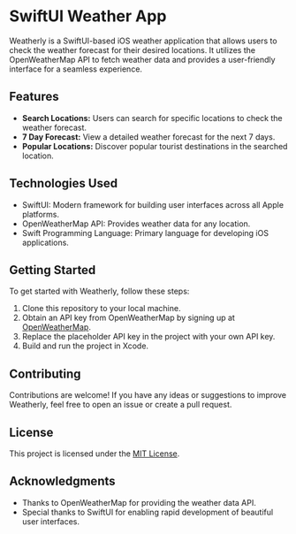 # SwiftUI Weather App

Weatherly is a SwiftUI-based iOS weather application that allows users to check the weather forecast for their desired locations. It utilizes the OpenWeatherMap API to fetch weather data and provides a user-friendly interface for a seamless experience.

## Features

- **Search Locations:** Users can search for specific locations to check the weather forecast.
- **7 Day Forecast:** View a detailed weather forecast for the next 7 days.
- **Popular Locations:** Discover popular tourist destinations in the searched location.

## Technologies Used

- SwiftUI: Modern framework for building user interfaces across all Apple platforms.
- OpenWeatherMap API: Provides weather data for any location.
- Swift Programming Language: Primary language for developing iOS applications.

## Getting Started

To get started with Weatherly, follow these steps:

1. Clone this repository to your local machine.
2. Obtain an API key from OpenWeatherMap by signing up at [OpenWeatherMap](https://openweathermap.org/).
3. Replace the placeholder API key in the project with your own API key.
4. Build and run the project in Xcode.

## Contributing

Contributions are welcome! If you have any ideas or suggestions to improve Weatherly, feel free to open an issue or create a pull request.

## License

This project is licensed under the [MIT License](LICENSE).

## Acknowledgments

- Thanks to OpenWeatherMap for providing the weather data API.
- Special thanks to SwiftUI for enabling rapid development of beautiful user interfaces.
